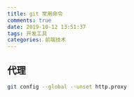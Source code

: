 ```yaml
---
title: git 常用命令
comments: true
date: 2019-10-12 13:51:37
tags: 开发工具
categories: 前端技术
---
```


## 代理

```bash
git config --global --unset http.proxy
```


